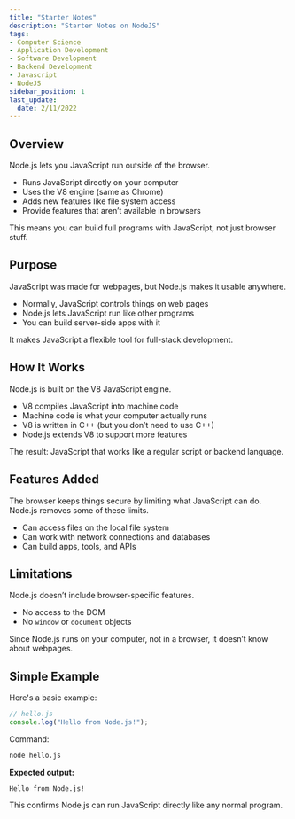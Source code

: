 ```yaml
---
title: "Starter Notes"
description: "Starter Notes on NodeJS"
tags: 
- Computer Science
- Application Development
- Software Development
- Backend Development
- Javascript
- NodeJS
sidebar_position: 1
last_update:
  date: 2/11/2022
---
```



## Overview

Node.js lets you JavaScript run outside of the browser.

- Runs JavaScript directly on your computer  
- Uses the V8 engine (same as Chrome)  
- Adds new features like file system access  
- Provide features that aren’t available in browsers  

This means you can build full programs with JavaScript, not just browser stuff.


## Purpose 

JavaScript was made for webpages, but Node.js makes it usable anywhere.

- Normally, JavaScript controls things on web pages  
- Node.js lets JavaScript run like other programs  
- You can build server-side apps with it  

It makes JavaScript a flexible tool for full-stack development.

## How It Works

Node.js is built on the V8 JavaScript engine.

- V8 compiles JavaScript into machine code  
- Machine code is what your computer actually runs  
- V8 is written in C++ (but you don’t need to use C++)  
- Node.js extends V8 to support more features  

The result: JavaScript that works like a regular script or backend language.

## Features Added

The browser keeps things secure by limiting what JavaScript can do. Node.js removes some of these limits.

- Can access files on the local file system  
- Can work with network connections and databases  
- Can build apps, tools, and APIs  

## Limitations 

Node.js doesn’t include browser-specific features.

- No access to the DOM  
- No `window` or `document` objects  

Since Node.js runs on your computer, not in a browser, it doesn’t know about webpages.

## Simple Example 

Here's a basic example:

```js
// hello.js
console.log("Hello from Node.js!");
```

Command:

```bash
node hello.js
```

**Expected output:**

```
Hello from Node.js!
```

This confirms Node.js can run JavaScript directly like any normal program.
